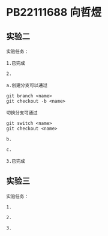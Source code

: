 # PB22111688 向哲煜

## 实验二

    实验任务：

    1.已完成

    2.

    a.创建分支可以通过

```
git branch <name>
git checkout -b <name> 
```

    切换分支可通过

```
git switch <name>
git checkout <name>
```

    b.

    c.

    3.已完成

## 实验三

    实验任务：

    1.

    2.

    3.
